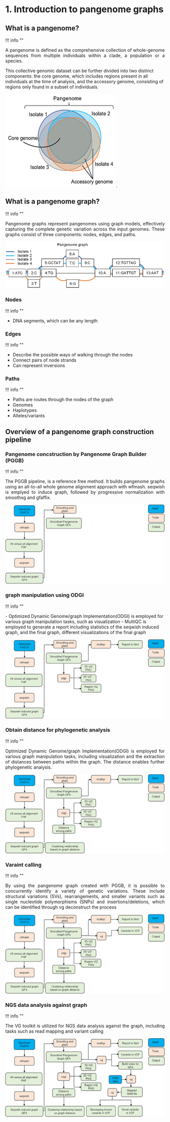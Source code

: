 # 1. Introduction to pangenome graphs

## What is a pangenome? 
!!! info ""


<p align="justify">
A pangenome is defined as the comprehensive collection of whole-genome sequences from multiple individuals within a clade, a population or a species. 

This collective genomic dataset can be further divided into two distinct components: the core genome, which includes regions present in all individuals at the time of analysis, and the accessory genome, consisting of regions only found in a subset of individuals. 
</p>

![bacterial-pangenome](theme_figures/bacterial-pangenome-small.png).



## What is a pangenome graph? 
!!! info ""


<p align="justify">
Pangenome graphs represent pangenomes using graph models, effectively capturing the complete genetic variation across the input genomes. These graphs consist of three components: nodes, edges, and paths.
</p>

![bacterial-pangenome](theme_figures/pangenome-graph-small.png)



### **Nodes**
!!! info ""

- DNA segments, which can be any length 


### **Edges** 
!!! info ""

- Describe the possible ways of walking through the nodes
- Connect pairs of node strands
- Can represent inversions 


### **Paths** 
!!! info ""

- Paths are routes through the nodes of the graph
- Genomes
- Haplotypes
- Alleles/variants 


## Overview of a pangenome graph construction pipeline

### **Pangenome concstruction by Pangenome Graph Builder (PGGB)**
!!! info ""


<p align="justify">
The PGGB pipeline, is a reference free method. It builds pangenome graphs using an all-to-all whole genome alignment approach with wfmash. seqwish is emplyed to induce graph, followed by progressive normalization with smoothxg and gfaffix.
</p>

![PGGB](theme_figures/Pipeline_step1_small.png)



### **graph manipulation using ODGI**
!!! info ""
</p>
- Optimized Dynamic Genome/graph Implementation(ODGI) is employed for various graph manipulation tasks, such as visualization
- MultiQC is employed to generate a report including statistics of the seqwish induced graph, and the final graph, different visualizations of the final graph 
</p>

![ODGI](theme_figures/Pipeline_step2_small.png)



### **Obtain distance for phylogenetic analysis**
!!! info ""

<p align="justify">
Optimized Dynamic Genome/graph Implementation(ODGI) is employed for various graph manipulation tasks, including visualization and the extraction of distances between paths within the graph. The distance enables further phylogenetic analysis.
</p>

![ODGI](theme_figures/Pipeline_step3_small.png)


### **Varaint calling**
!!! info ""

<p align="justify">
By using the pangenome graph created with PGGB, it is possible to concurrently identify a variety of genetic variations. These include structural variations (SVs), rearrangements, and smaller variants such as single nucleotide polymorphisms (SNPs) and insertions/deletions, which can be identified through vg deconstruct the process
</p>


![ODGI](theme_figures/Pipeline_step4_small.png)


### **NGS data analysis against graph**
!!! info ""

<p align="justify">
The VG toolkit is utilized for NGS data analysis against the graph, including tasks such as read mapping and variant calling
</p>


![ODGI](theme_figures/Pipeline_step5_small.png)










